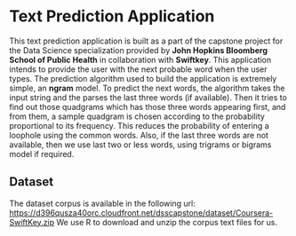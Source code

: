 # Text Prediction Application

This text prediction application is built as a part of the capstone project for the Data Science specialization provided by **John Hopkins Bloomberg School of Public Health** in collaboration with **Swiftkey**.  This application intends to provide the user with the next probable word when the user types. The prediction algorithm used to build the application is extremely simple, an **ngram** model. To predict the next words, the algorithm takes the input string and the parses the last three words (if available). Then it tries to find out those quadgrams which has those three words appearing first, and from them, a sample quadgram is chosen according to the probability proportional to its frequency. This reduces the probability of entering a loophole using the common words. Also, if the last three words are not available, then we use last two or less words, using trigrams or bigrams model if required.  


## Dataset

  The dataset corpus is available in the following url: https://d396qusza40orc.cloudfront.net/dsscapstone/dataset/Coursera-SwiftKey.zip
  We use R to download and unzip the corpus text files for us.


